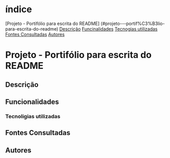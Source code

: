 # índice

[Projeto - Portifólio para escrita do README]
(#projeto---portif%C3%B3lio-para-escrita-do-readme)
[Descrição](#descri%C3%A7%C3%A3o)
[Funcinalidades](#funcionaliades)
[Tecnogias utilizadas](#tecnoligias-utilizadas)
[Fontes Consultadas](#fontes-consultadas)
[Autores](#autores)

# Projeto - Portifólio para escrita do README

## Descrição

## Funcionalidades

### Tecnoligias utilizadas

## Fontes Consultadas

## Autores